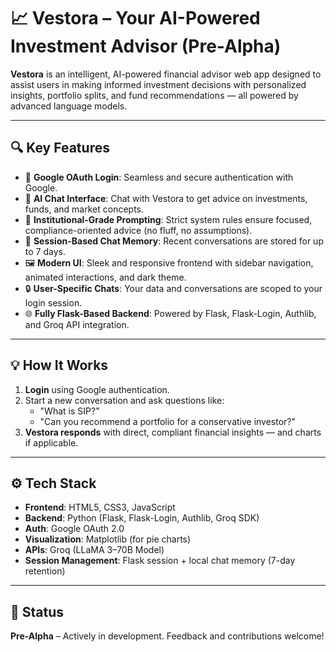 # 📈 Vestora – Your AI-Powered Investment Advisor (Pre-Alpha)

**Vestora** is an intelligent, AI-powered financial advisor web app designed to assist users in making informed investment decisions with personalized insights, portfolio splits, and fund recommendations — all powered by advanced language models.

---

## 🔍 Key Features

- 🔐 **Google OAuth Login**: Seamless and secure authentication with Google.
- 💬 **AI Chat Interface**: Chat with Vestora to get advice on investments, funds, and market concepts.
- 🧠 **Institutional-Grade Prompting**: Strict system rules ensure focused, compliance-oriented advice (no fluff, no assumptions).
- 📁 **Session-Based Chat Memory**: Recent conversations are stored for up to 7 days.
- 🖼️ **Modern UI**: Sleek and responsive frontend with sidebar navigation, animated interactions, and dark theme.
- 🔒 **User-Specific Chats**: Your data and conversations are scoped to your login session.
- 🌐 **Fully Flask-Based Backend**: Powered by Flask, Flask-Login, Authlib, and Groq API integration.

---

## 💡 How It Works

1. **Login** using Google authentication.
2. Start a new conversation and ask questions like:
   - "What is SIP?"
   - "Can you recommend a portfolio for a conservative investor?"
3. **Vestora responds** with direct, compliant financial insights — and charts if applicable.

---

## ⚙️ Tech Stack

- **Frontend**: HTML5, CSS3, JavaScript  
- **Backend**: Python (Flask, Flask-Login, Authlib, Groq SDK)  
- **Auth**: Google OAuth 2.0  
- **Visualization**: Matplotlib (for pie charts)  
- **APIs**: Groq (LLaMA 3–70B Model)  
- **Session Management**: Flask session + local chat memory (7-day retention)

---

## 🧪 Status

**Pre-Alpha** – Actively in development. Feedback and contributions welcome!
